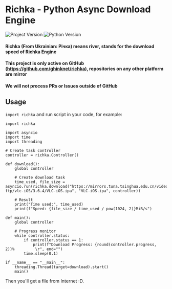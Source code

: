# Richka - Python Async Download Engine

![Project Version](https://img.shields.io/pypi/v/richka) ![Python Version](https://img.shields.io/pypi/pyversions/richka)

#### Richka (From Ukrainian: Рiчка) means river, stands for the download speed of Richka Engine

#### This project is only active on GitHub (https://github.com/ghinknet/richka), repositories on any other platform are mirror
#### We will not process PRs or Issues outside of GitHub

## Usage

`import richka` and run script in your code, for example:

```
import richka

import asyncio
import time
import threading

# Create task controller
controller = richka.Controller()

def download():
    global controller

    # Create download task
    time_used, file_size = asyncio.run(richka.download("https://mirrors.tuna.tsinghua.edu.cn/videolan-ftp/vlc-iOS/3.6.4/VLC-iOS.ipa", "VLC-iOS.ipa", controller))

    # Result
    print("Time used:", time_used)
    print(f"Speed: {file_size / time_used / pow(1024, 2)}MiB/s")

def main():
    global controller

    # Progress monitor
    while controller.status:
        if controller.status == 1:
            print(f"Download Progress: {round(controller.progress, 2)}%         \r", end="")
        time.sleep(0.1)

if __name__ == "__main__":
    threading.Thread(target=download).start()
    main()

```
Then you'll get a file from Internet :D.